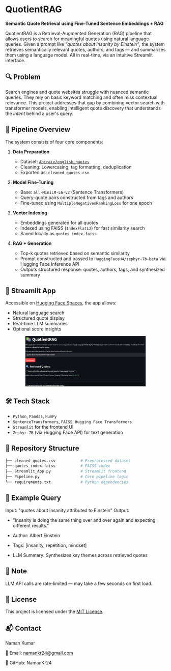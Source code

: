 # QuotientRAG

**Semantic Quote Retrieval using Fine-Tuned Sentence Embeddings + RAG**

QuotientRAG is a Retrieval-Augmented Generation (RAG) pipeline that allows users to search for meaningful quotes using natural language queries. Given a prompt like *"quotes about insanity by Einstein"*, the system retrieves semantically relevant quotes, authors, and tags — and summarizes them using a language model. All in real-time, via an intuitive Streamlit interface.

## 🔍 Problem

Search engines and quote websites struggle with nuanced semantic queries. They rely on basic keyword matching and often miss contextual relevance. This project addresses that gap by combining vector search with transformer models, enabling intelligent quote discovery that understands the *intent* behind a user's query.

## 🧠 Pipeline Overview

The system consists of four core components:

1. **Data Preparation**
   - Dataset: [`Abirate/english_quotes`](https://huggingface.co/datasets/Abirate/english_quotes)
   - Cleaning: Lowercasing, tag formatting, deduplication
   - Exported as: `cleaned_quotes.csv`

2. **Model Fine-Tuning**
   - Base: `all-MiniLM-L6-v2` (Sentence Transformers)
   - Query-quote pairs constructed from tags and authors
   - Fine-tuned using `MultipleNegativesRankingLoss` for one epoch

3. **Vector Indexing**
   - Embeddings generated for all quotes
   - Indexed using FAISS (`IndexFlatL2`) for fast similarity search
   - Saved locally as `quotes_index.faiss`

4. **RAG + Generation**
   - Top-k quotes retrieved based on semantic similarity
   - Prompt constructed and passed to `HuggingFaceH4/zephyr-7b-beta` via Hugging Face Inference API
   - Outputs structured response: quotes, authors, tags, and synthesized summary

## 🚀 Streamlit App

Accessible on [Hugging Face Spaces](https://huggingface.co/spaces/namankr24/QuotientRAG), the app allows:

- Natural language search
- Structured quote display
- Real-time LLM summaries
- Optional score insights

<p align="center">
  <img src="app_preview.png" alt="QuotientRAG demo" width="75%">
</p>

## 🛠️ Tech Stack

- `Python`, `Pandas`, `NumPy`
- `SentenceTransformers`, `FAISS`, `Hugging Face Transformers`
- `Streamlit` for the frontend UI
- `Zephyr-7B` (via Hugging Face API) for text generation

## 📁 Repository Structure

```bash
├── cleaned_quotes.csv           # Preprocessed dataset
├── quotes_index.faiss           # FAISS index
├── Streamlit_App.py             # Streamlit frontend
├── Pipeline.py                  # Core pipeline logic
└── requirements.txt             # Python dependencies
```

## 🧪 Example Query

Input: "quotes about insanity attributed to Einstein"
Output:

- "Insanity is doing the same thing over and over again and expecting different results."

- Author: Albert Einstein

- Tags: [insanity, repetition, mindset]

- LLM Summary: Synthesizes key themes across retrieved quotes

## 📌 Note

LLM API calls are rate-limited — may take a few seconds on first load.


## 📄 License

This project is licensed under the [MIT License](LICENSE).

## 📬 Contact

Naman Kumar

📧 Email: namankr24@gmail.com

🔗 GitHub: NamanKr24
